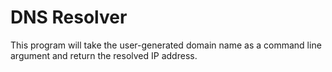 # DNS Resolver
This program will take the user-generated domain name as a command line argument and return the resolved IP address.
